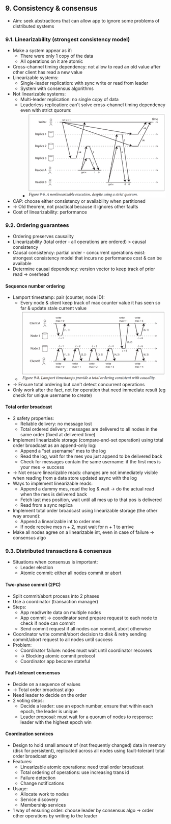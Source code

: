 ## 9. Consistency & consensus
- Aim: seek abstractions that can allow app to ignore some problems of distributed systems
### 9.1. Linearizability (strongest consistency model)
- Make a system appear as if:
  - There were only 1 copy of the data
  - All operations on it are atomic
- Cross-channel timing dependency: not allow to read an old value after other client has read a new value
- Linearizable systems:
  - Single-leader replication: with sync write or read from leader
  - System with consensus algorithms
- Not linearizable systems:
  - Multi-leader replication: no single copy of data
  - Leaderless replication: can't solve cross-channel timing dependency even with strict quorum:
    - <img src="./resources/9.6.png" width="500"/>
- CAP: choose either consistency or availability when partitioned 
- -> Old theorem, not practical because it ignores other faults
- Cost of linearizability: performance
### 9.2. Ordering guarantees
- Ordering preserves causality
- Linearizability (total order - all operations are ordered) > causal consistency
- Causal consistency: partial order - concurrent operations exist:
strongest consistency model that incurs no performance cost & can be available
- Determine causal dependency: version vector to keep track of prior read -> overhead
#### Sequence number ordering
- Lamport timestamp: pair (counter, node ID):
  - Every node & client keep track of max counter value it has seen so far & update stale current value
  - <img src="./resources/9.8.png" width="500"/>
- -> Ensure total ordering but can't detect concurrent operations
- Only work after the fact, not for operation that need immediate result (eg check for unique username to create)
#### Total order broadcast
- 2 safety properties:
  - Reliable delivery: no message lost
  - Total ordered delivery: messages are delivered to all nodes in the same order (fixed at delivered time)
- Implement linearizable storage (compare-and-set operation) using total order broadcast as an append-only log:
  - Append a "set username" mes to the log
  - Read the log, wait for the mes you just append to be delivered back
  - Check for messages contain the same username: if the first mes is your mes -> success 
- -> Not ensure linearizable reads: changes are not immediately visible when reading from a data store updated async with the log
- Ways to implement linearizable reads:
  - Append a dummy mes, read the log & wait -> do the actual read when the mes is delivered back
  - Fetch last mes position, wait until all mes up to that pos is delivered
  - Read from a sync replica
- Implement total order broadcast using linearizable storage (the other way around):
  - Append a linearizable int to order mes
  - If node receive mes n + 2, must wait for n + 1 to arrive
- Make all nodes agree on a linearizable int, even in case of failure -> consensus algo
### 9.3. Distributed transactions & consensus
- Situations when consensus is important:
  - Leader election
  - Atomic commit: either all nodes commit or abort
#### Two-phase commit (2PC)
- Split commit/abort process into 2 phases
- Use a coordinator (transaction manager)
- Steps:
  - App read/write data on multiple nodes
  - App commit -> coordinator send prepare request to each node to check if node can commit
  - Send commit request if all nodes can commit, abort otherwise
- Coordinator write commit/abort decision to disk & retry sending commit/abort request to all nodes until success
- Problem:
  - Coordinator failure: nodes must wait until coordinator recovers 
  - -> Blocking atomic commit protocol
  - Coordinator app become stateful
#### Fault-tolerant consensus
- Decide on a sequence of values
- -> Total order broadcast algo
- Need leader to decide on the order
- 2 voting steps:
  - Decide a leader: use an epoch number, ensure that within each epoch, the leader is unique
  - Leader proposal: must wait for a quorum of nodes to response: leader with the highest epoch win
#### Coordination services
- Design to hold small amount of (not frequently changed) data in memory (disk for persistent),
replicated across all nodes using fault-tolerant total order broadcast algo
- Features:
  - Linearizable atomic operations: need total order broadcast
  - Total ordering of operations: use increasing trans id
  - Failure detection
  - Change notifications
- Usage:
  - Allocate work to nodes
  - Service discovery
  - Membership services
- 1 way of ensuring order: choose leader by consensus algo -> order other operations by writing to the leader
